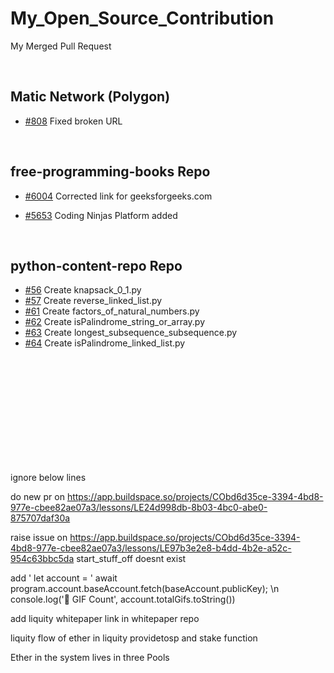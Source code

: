 # My_Open_Source_Contribution
My Merged Pull Request

<br>

## Matic Network (Polygon)
* [#808](https://github.com/maticnetwork/matic-docs/pull/808) Fixed broken URL
<br>


## free-programming-books Repo

 * [#6004](https://github.com/EbookFoundation/free-programming-books/pull/6004) Corrected link for geeksforgeeks.com


* [#5653](https://github.com/EbookFoundation/free-programming-books/pull/5653) Coding Ninjas Platform added

<br>


## python-content-repo Repo

* [#56](https://github.com/Mukesh-kanna/python-content-repo/pull/56) Create knapsack_0_1.py 
* [#57](https://github.com/Mukesh-kanna/python-content-repo/pull/57) Create reverse_linked_list.py 
* [#61](https://github.com/Mukesh-kanna/python-content-repo/pull/61) Create factors_of_natural_numbers.py
* [#62](https://github.com/Mukesh-kanna/python-content-repo/pull/62) Create isPalindrome_string_or_array.py
* [#63](https://github.com/Mukesh-kanna/python-content-repo/pull/63) Create longest_subsequence_subsequence.py
* [#64](https://github.com/Mukesh-kanna/python-content-repo/pull/64) Create isPalindrome_linked_list.py


<br>

<br>
<br>
<br>
<br>
<br>
<br>
<br>
<br>
<br>


ignore below lines

do new pr on https://app.buildspace.so/projects/CObd6d35ce-3394-4bd8-977e-cbee82ae07a3/lessons/LE24d998db-8b03-4bc0-abe0-875707daf30a

raise issue on https://app.buildspace.so/projects/CObd6d35ce-3394-4bd8-977e-cbee82ae07a3/lessons/LE97b3e2e8-b4dd-4b2e-a52c-954c63bbc5da start_stuff_off doesnt exist

add '  let account = ' await program.account.baseAccount.fetch(baseAccount.publicKey); \n console.log('👀 GIF Count', account.totalGifs.toString())

add liquity whitepaper link in whitepaper repo

liquity flow of ether in liquity providetosp and stake function

Ether in the system lives in three Pools
